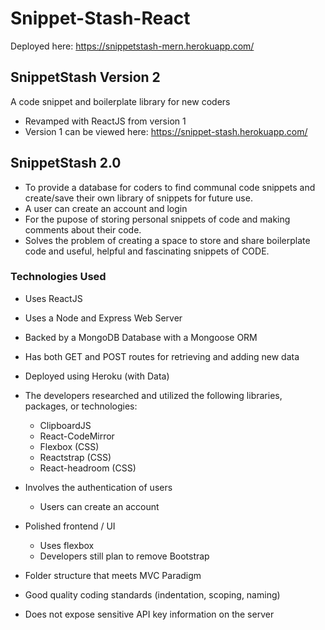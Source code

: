 # Snippet-Stash-React
Deployed here: https://snippetstash-mern.herokuapp.com/


## SnippetStash Version 2
A code snippet and boilerplate library for new coders
* Revamped with ReactJS from version 1
* Version 1 can be viewed here:
https://snippet-stash.herokuapp.com/


## SnippetStash 2.0
* To provide a database for coders to find communal code snippets and create/save their own library of snippets for future use.
* A user can create an account and login
* For the pupose of storing personal snippets of code and making comments about their code.
* Solves the problem of creating a space to store and share boilerplate code and useful, helpful and fascinating snippets of CODE.

### Technologies Used
* Uses ReactJS 
* Uses a Node and Express Web Server
* Backed by a MongoDB Database with a Mongoose ORM  
* Has both GET and POST routes for retrieving and adding new data
* Deployed using Heroku (with Data)
* The developers researched and utilized the following libraries, packages, or technologies:
    * ClipboardJS 
    * React-CodeMirror
    * Flexbox (CSS)
    * Reactstrap (CSS)
    * React-headroom (CSS)

* Involves the authentication of users 
    * Users can create an account

* Polished frontend / UI 
    * Uses flexbox
    * Developers still plan to remove Bootstrap
* Folder structure that meets MVC Paradigm
* Good quality coding standards (indentation, scoping, naming)
* Does not expose sensitive API key information on the server

